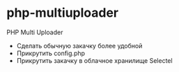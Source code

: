 php-multiuploader
=================

PHP Multi Uploader

- Сделать обычную закачку более удобной
- Прикрутить config.php
- Прикрутить закачку в облачное хранилище Selectel
